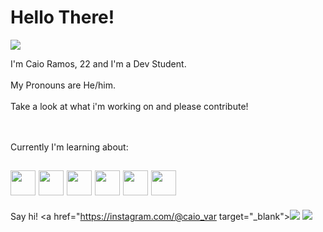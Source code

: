 <h1 align="left"> Hello There!</h1> 
<img src="https://c.tenor.com/6us3et_6HDoAAAAC/hello-there-hi-there.gif">


I'm Caio Ramos, 22 and I'm a Dev Student.<br><br>
My Pronouns are He/him.<br><br>
Take a look at what i'm working on and please contribute!<br><br><br>

Currently I'm learning about:

<h2 align="left"><img src="https://cdn.jsdelivr.net/gh/devicons/devicon/icons/javascript/javascript-original.svg"  width="40" height="40" />
<img src="https://cdn.jsdelivr.net/gh/devicons/devicon/icons/nodejs/nodejs-original.svg"  width="40" height="40" />
<img src="https://cdn.jsdelivr.net/gh/devicons/devicon/icons/react/react-original.svg"  width="40" height="40"/>
<img src="https://cdn.jsdelivr.net/gh/devicons/devicon/icons/python/python-plain.svg"  width="40" height="40"/>
<img src="https://cdn.jsdelivr.net/gh/devicons/devicon/icons/django/django-plain-wordmark.svg"  width="40" height="40"/>
<img src="https://cdn.jsdelivr.net/gh/devicons/devicon/icons/git/git-original-wordmark.svg"  width="40" height="40"/> </h2>

Say hi!
<a href="https://instagram.com/@caio_var target="_blank"><img src="https://img.shields.io/badge/-Instagram-%23E4405F?style=for-the-badge&logo=instagram&logoColor=white" target="_blank"></a>
<a href = "mailto:aramoscaio@gmail.com"><img src="https://img.shields.io/badge/Gmail-D14836?style=for-the-badge&logo=gmail&logoColor=white" target="_blank"></a>
          
        

